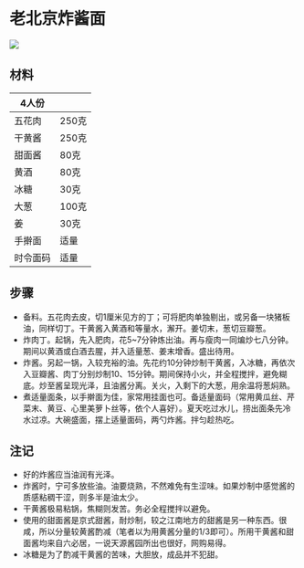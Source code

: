 # 老北京炸酱面

![](E:\一饮一食\Cooking\Images\炸酱面_220615.jpg)

## 材料

| 4人份    |       |
| -------- | ----- |
| 五花肉   | 250克 |
| 干黄酱   | 250克 |
| 甜面酱   | 80克  |
| 黄酒     | 80克  |
| 冰糖     | 30克  |
| 大葱     | 100克 |
| 姜       | 30克  |
| 手擀面   | 适量  |
| 时令面码 | 适量  |

## 步骤

- 备料。五花肉去皮，切1厘米见方的丁；可将肥肉单独剔出，或另备一块猪板油，同样切丁。干黄酱入黄酒和等量水，澥开。姜切末，葱切豆瓣葱。
- 炸肉丁。起锅，先入肥肉，花5~7分钟炼出油。再与瘦肉一同煸炒七八分钟。期间以黄酒或白酒去腥，并入适量葱、姜末增香。盛出待用。
- 炸酱。另起一锅，入较充裕的油。先花约10分钟炒制干黄酱，入冰糖，再依次入豆瓣酱、肉丁分别炒制10、15分钟。期间保持小火，并全程搅拌，避免糊底。炒至酱呈现光泽，且油酱分离。关火，入剩下的大葱，用余温将葱焖熟。
- 煮适量面条，以手擀面为佳，家常用挂面也可。备适量面码（常用黄瓜丝、芹菜末、黄豆、心里美萝卜丝等，依个人喜好）。夏天吃过水儿，捞出面条先冷水过凉。大碗盛面，摆上适量面码，两勺炸酱。拌匀趁热吃。

## 注记

- 好的炸酱应当油润有光泽。
- 炸酱时，宁可多放些油。油要烧熟，不然难免有生涩味。如果炒制中感觉酱的质感粘稠干涩，则多半是油太少。
- 干黄酱极易粘锅，焦糊则发苦。务必全程搅拌以避免。
- 使用的甜面酱是京式甜酱，耐炒制，较之江南地方的甜酱是另一种东西。很咸，所以分量较黄酱酌减（笔者以为用黄酱分量的1/3即可）。所用干黄酱和甜面酱均来自六必居，一说天源酱园所出也很好，网购易得。
- 冰糖是为了酌减干黄酱的苦味，大胆放，成品并不犯甜。